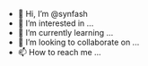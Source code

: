 - 👋 Hi, I’m @synfash
- 👀 I’m interested in ...
- 🌱 I’m currently learning ...
- 💞️ I’m looking to collaborate on ...
- 📫 How to reach me ...

<!---
synfash/synfash is a ✨ special ✨ repository because its `README.md` (this file) appears on your GitHub profile.
You can click the Preview link to take a look at your changes.
--->
